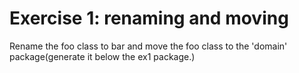 # Exercise 1: renaming and moving

Rename the foo class to bar and move the foo class to the 'domain' package(generate it below the ex1 package.)